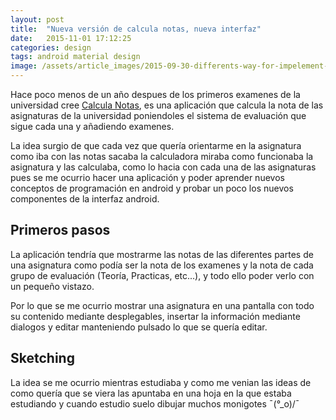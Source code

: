 ```yaml
---
layout: post
title:  "Nueva versión de calcula notas, nueva interfaz"
date:   2015-11-01 17:12:25
categories: design
tags: android material design
image: /assets/article_images/2015-09-30-differents-way-for-impelement-navigationview/desktop.JPG
---
```


Hace poco menos de un año despues de los primeros examenes de la universidad cree [Calcula Notas][1], es una aplicación 
que calcula la nota de las asignaturas de la universidad poniendoles el sistema de evaluación que sigue cada una y añadiendo examenes.

La idea surgio de que cada vez que quería orientarme en la asignatura como iba con las notas sacaba la calculadora miraba como funcionaba la asignatura 
y las calculaba, como lo hacia con cada una de las asignaturas pues se me ocurrio hacer una aplicación y poder aprender nuevos conceptos de programación en android y probar 
un poco los nuevos componentes de la interfaz android.

Primeros pasos
--------------

La aplicación tendría que mostrarme las notas de las diferentes partes de una asignatura como podía ser la nota de los examenes y la nota de cada grupo de evaluación (Teoría, Practicas, etc...), 
y todo ello poder verlo con un pequeño vistazo.

Por lo que se me ocurrio mostrar una asignatura en una pantalla con todo su contenido mediante desplegables, insertar la información mediante dialogos y editar manteniendo pulsado lo que se quería editar.

Sketching
---------

La idea se me ocurrio mientras estudiaba y como me venian las ideas de como quería que se viera las apuntaba en una hoja en la que estaba estudiando 
y cuando estudio suelo dibujar muchos monigotes ¯(°_o)/¯


[1]: http://tonilopezmr.com/calculanotas
[2]: http://developer.android.com/intl/es/training/material/lists-cards.html

